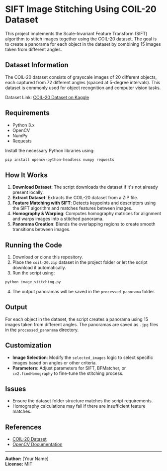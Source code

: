 
# SIFT Image Stitching Using COIL-20 Dataset

This project implements the Scale-Invariant Feature Transform (SIFT) algorithm to stitch images together using the COIL-20 dataset. The goal is to create a panorama for each object in the dataset by combining 15 images taken from different angles.

## Dataset Information

The COIL-20 dataset consists of grayscale images of 20 different objects, each captured from 72 different angles (spaced at 5-degree intervals). This dataset is commonly used for object recognition and computer vision tasks.

Dataset Link: [COIL-20 Dataset on Kaggle](https://www.kaggle.com/datasets/cyx6666/coil20)

## Requirements

- Python 3.x
- OpenCV
- NumPy
- Requests

Install the necessary Python libraries using:

```bash
pip install opencv-python-headless numpy requests
```

## How It Works

1. **Download Dataset**: The script downloads the dataset if it's not already present locally.
2. **Extract Dataset**: Extracts the COIL-20 dataset from a ZIP file.
3. **Feature Matching with SIFT**: Detects keypoints and descriptors using the SIFT algorithm and matches features between images.
4. **Homography & Warping**: Computes homography matrices for alignment and warps images into a stitched panorama.
5. **Panorama Creation**: Blends the overlapping regions to create smooth transitions between images.

## Running the Code

1. Download or clone this repository.
2. Place the `coil-20.zip` dataset in the project folder or let the script download it automatically.
3. Run the script using:

```bash
python image_stitching.py
```

4. The output panoramas will be saved in the `processed_panorama` folder.

## Output

For each object in the dataset, the script creates a panorama using 15 images taken from different angles. The panoramas are saved as `.jpg` files in the `processed_panorama` directory.

## Customization

- **Image Selection**: Modify the `selected_images` logic to select specific images based on angles or other criteria.
- **Parameters**: Adjust parameters for SIFT, BFMatcher, or `cv2.findHomography` to fine-tune the stitching process.

## Issues

- Ensure the dataset folder structure matches the script requirements.
- Homography calculations may fail if there are insufficient feature matches.

## References

- [COIL-20 Dataset](https://www.kaggle.com/datasets/cyx6666/coil20)
- [OpenCV Documentation](https://docs.opencv.org/)

---

**Author:** [Your Name]  
**License:** MIT
